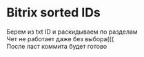 # Bitrix sorted IDs
Берем из txt ID и раскидываем по разделам<br>
Чет не работает даже без выбора(((<br>
После ласт коммита будет готово
